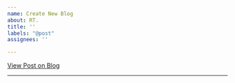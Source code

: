 ```yaml
---
name: Create New Blog
about: RT.
title: ''
labels: "@post"
assignees: ''

---
```


[View Post on Blog](https://allanchain.github.io/blog/post/<slug>)

> 

---
